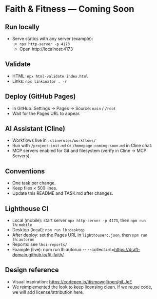 # Faith & Fitness — Coming Soon

## Run locally
- Serve statics with any server (example):
  - `npx http-server -p 4173`
  - Open http://localhost:4173

## Validate
- HTML: `npx html-validate index.html`
- Links: `npx linkinator . -r`

## Deploy (GitHub Pages)
- In GitHub: Settings → Pages → Source: `main` / `/root`
- Wait for the Pages URL to appear.

## AI Assistant (Cline)
- Workflows live in `.clinerules/workflows/`
- Run with `/project-init.md` or `/homepage-coming-soon.md` in Cline chat.
- MCP servers enabled for Git and filesystem (verify in Cline → MCP Servers).

## Conventions
- One task per change.
- Keep files < 500 lines.
- Update this README and TASK.md after changes.

## Lighthouse CI
- Local (mobile): start server `npx http-server -p 4173`, then `npm run lh:mobile`
- Desktop (local): `npm run lh:desktop`
- After deploy: set the Pages URL in `lighthouserc.json`, then `npm run lh:autorun`
- Reports: see `lhci-reports/`
- Example (live):
  npm run lh:autorun -- --collect.url=https://draft-domain.github.io/fit-faith/


## Design reference
- Visual inspiration: https://codepen.io/itismowgli/pen/gjLJeE
- We reimplemented the look to keep licensing clean. If we reuse code, we will add license/attribution here.
